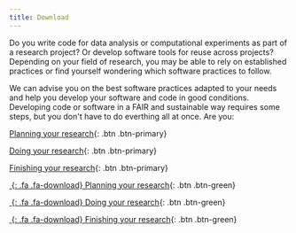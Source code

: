 ```yaml
---
title: Download
---
```


Do you write code for data analysis or computational experiments as part of a research project? Or develop software tools for reuse across projects? Depending on your field of research, you may be able to rely on established practices or find yourself wondering which software practices to follow.

We can advise you on the best software practices adapted to your needs and help you develop your software and code in good conditions.
Developing code or software in a FAIR and sustainable way requires some steps, but you don't have to do everthing all at once. Are you:

[Planning your research](#){: .btn .btn-primary}

[Doing your research](#){: .btn .btn-primary}

[Finishing your research](#){: .btn .btn-primary}

[*&nbsp;*{: .fa .fa-download} Planning your research](http://themes.3rdwavemedia.com){: .btn .btn-green}

[*&nbsp;*{: .fa .fa-download} Doing your research](http://themes.3rdwavemedia.com){: .btn .btn-green}

[*&nbsp;*{: .fa .fa-download} Finishing your research](http://themes.3rdwavemedia.com){: .btn .btn-green}

